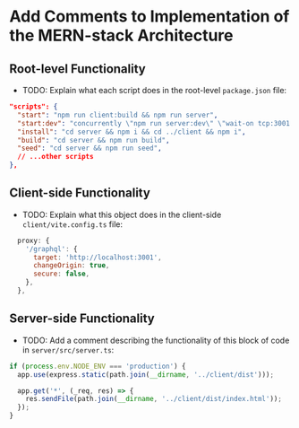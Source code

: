 # Add Comments to Implementation of the MERN-stack Architecture

## Root-level Functionality

* TODO: Explain what each script does in the root-level `package.json` file:

```json
"scripts": {
  "start": "npm run client:build && npm run server",
  "start:dev": "concurrently \"npm run server:dev\" \"wait-on tcp:3001 && npm run client:dev\"",
  "install": "cd server && npm i && cd ../client && npm i",
  "build": "cd server && npm run build",
  "seed": "cd server && npm run seed",
  // ...other scripts
},
```

## Client-side Functionality

* TODO: Explain what this object does in the client-side `client/vite.config.ts` file:

```js
  proxy: {
    '/graphql': {
      target: 'http://localhost:3001',
      changeOrigin: true,
      secure: false,
    },
  },
```

## Server-side Functionality

* TODO: Add a comment describing the functionality of this block of code in `server/src/server.ts`:

```js
if (process.env.NODE_ENV === 'production') {
  app.use(express.static(path.join(__dirname, '../client/dist')));

  app.get('*', (_req, res) => {
    res.sendFile(path.join(__dirname, '../client/dist/index.html'));
  });
}
```
